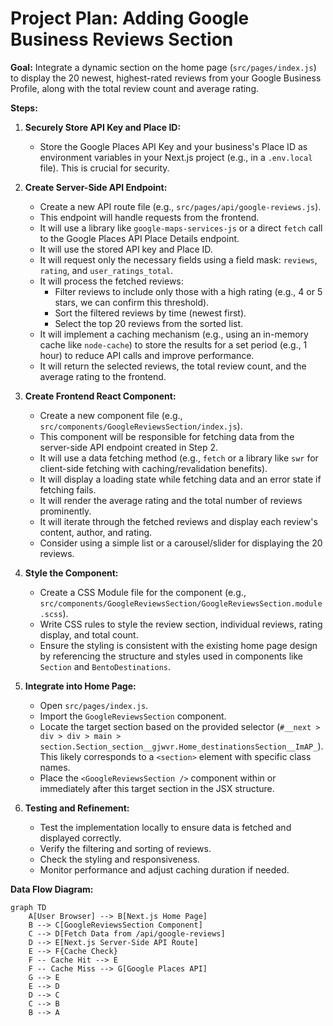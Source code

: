 # Project Plan: Adding Google Business Reviews Section

**Goal:** Integrate a dynamic section on the home page (`src/pages/index.js`) to display the 20 newest, highest-rated reviews from your Google Business Profile, along with the total review count and average rating.

**Steps:**

1.  **Securely Store API Key and Place ID:**
    *   Store the Google Places API Key and your business's Place ID as environment variables in your Next.js project (e.g., in a `.env.local` file). This is crucial for security.

2.  **Create Server-Side API Endpoint:**
    *   Create a new API route file (e.g., `src/pages/api/google-reviews.js`).
    *   This endpoint will handle requests from the frontend.
    *   It will use a library like `google-maps-services-js` or a direct `fetch` call to the Google Places API Place Details endpoint.
    *   It will use the stored API key and Place ID.
    *   It will request only the necessary fields using a field mask: `reviews`, `rating`, and `user_ratings_total`.
    *   It will process the fetched reviews:
        *   Filter reviews to include only those with a high rating (e.g., 4 or 5 stars, we can confirm this threshold).
        *   Sort the filtered reviews by time (newest first).
        *   Select the top 20 reviews from the sorted list.
    *   It will implement a caching mechanism (e.g., using an in-memory cache like `node-cache`) to store the results for a set period (e.g., 1 hour) to reduce API calls and improve performance.
    *   It will return the selected reviews, the total review count, and the average rating to the frontend.

3.  **Create Frontend React Component:**
    *   Create a new component file (e.g., `src/components/GoogleReviewsSection/index.js`).
    *   This component will be responsible for fetching data from the server-side API endpoint created in Step 2.
    *   It will use a data fetching method (e.g., `fetch` or a library like `swr` for client-side fetching with caching/revalidation benefits).
    *   It will display a loading state while fetching data and an error state if fetching fails.
    *   It will render the average rating and the total number of reviews prominently.
    *   It will iterate through the fetched reviews and display each review's content, author, and rating.
    *   Consider using a simple list or a carousel/slider for displaying the 20 reviews.

4.  **Style the Component:**
    *   Create a CSS Module file for the component (e.g., `src/components/GoogleReviewsSection/GoogleReviewsSection.module.scss`).
    *   Write CSS rules to style the review section, individual reviews, rating display, and total count.
    *   Ensure the styling is consistent with the existing home page design by referencing the structure and styles used in components like `Section` and `BentoDestinations`.

5.  **Integrate into Home Page:**
    *   Open `src/pages/index.js`.
    *   Import the `GoogleReviewsSection` component.
    *   Locate the target section based on the provided selector (`#__next > div > div > main > section.Section_section__gjwvr.Home_destinationsSection__ImAP_`). This likely corresponds to a `<section>` element with specific class names.
    *   Place the `<GoogleReviewsSection />` component within or immediately after this target section in the JSX structure.

6.  **Testing and Refinement:**
    *   Test the implementation locally to ensure data is fetched and displayed correctly.
    *   Verify the filtering and sorting of reviews.
    *   Check the styling and responsiveness.
    *   Monitor performance and adjust caching duration if needed.

**Data Flow Diagram:**

```mermaid
graph TD
    A[User Browser] --> B[Next.js Home Page]
    B --> C[GoogleReviewsSection Component]
    C --> D[Fetch Data from /api/google-reviews]
    D --> E[Next.js Server-Side API Route]
    E --> F{Cache Check}
    F -- Cache Hit --> E
    F -- Cache Miss --> G[Google Places API]
    G --> E
    E --> D
    D --> C
    C --> B
    B --> A